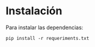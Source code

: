 # Instalación
Para instalar las dependencias:
```
pip install -r requeriments.txt
```
<!-- Para comentar -->